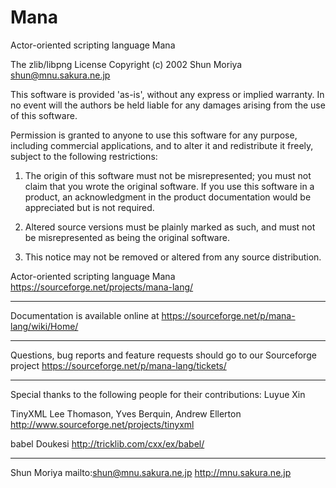 # Mana
Actor-oriented scripting language Mana 

The zlib/libpng License
Copyright (c) 2002 Shun Moriya <shun@mnu.sakura.ne.jp>

This software is provided 'as-is', without any express or implied warranty.
In no event will the authors be held liable for any damages arising from
the use of this software.

Permission is granted to anyone to use this software for any purpose,
including commercial applications, and to alter it and redistribute it freely,
subject to the following restrictions:

1. The origin of this software must not be misrepresented;
   you must not claim that you wrote the original software.
   If you use this software in a product, an acknowledgment in the product
   documentation would be appreciated but is not required.

2. Altered source versions must be plainly marked as such,
   and must not be misrepresented as being the original software.

3. This notice may not be removed or altered from any source distribution.





Actor-oriented scripting language Mana
https://sourceforge.net/projects/mana-lang/

--------------------------------------------------------------------------------
Documentation is available online at
https://sourceforge.net/p/mana-lang/wiki/Home/

--------------------------------------------------------------------------------
Questions, bug reports and feature requests should go to our Sourceforge project
https://sourceforge.net/p/mana-lang/tickets/

--------------------------------------------------------------------------------
Special thanks to the following people for their contributions:
Luyue Xin

TinyXML
Lee Thomason, Yves Berquin, Andrew Ellerton
http://www.sourceforge.net/projects/tinyxml

babel
Doukesi
http://tricklib.com/cxx/ex/babel/

--------------------------------------------------------------------------------
Shun Moriya
mailto:shun@mnu.sakura.ne.jp
http://mnu.sakura.ne.jp
